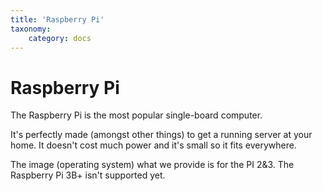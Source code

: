 ```yaml
---
title: 'Raspberry Pi'
taxonomy:
    category: docs
---
```


# Raspberry Pi

The Raspberry Pi is the most popular single-board computer.

It's perfectly made (amongst other things) to get a running server at your home. It doesn't cost much power and it's small so it fits everywhere.

The image (operating system) what we provide is for the PI 2&3. The Raspberry Pi 3B+ isn't supported yet.
